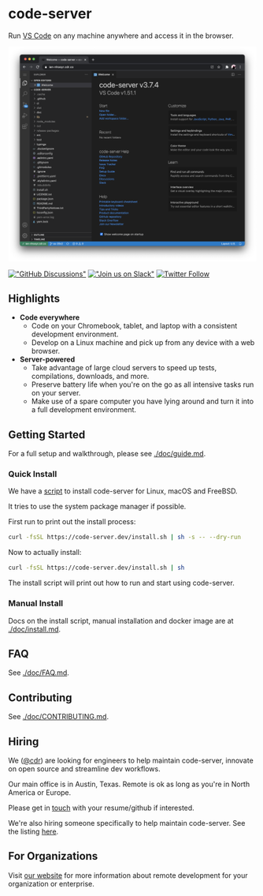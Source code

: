 # code-server

Run [VS Code](https://github.com/Microsoft/vscode) on any machine anywhere and access it in the browser.

![Screenshot](./doc/assets/screenshot.png)

 [!["GitHub Discussions"](https://img.shields.io/badge/questions%3F-%20GitHub%20Discussions-gray.svg?longCache=true&logo=github&colorB=purple)](https://github.com/cdr/code-server/discussions) [!["Join us on Slack"](https://img.shields.io/badge/join-us%20on%20slack-gray.svg?longCache=true&logo=slack&colorB=brightgreen)](https://cdr.co/join-community)
[![Twitter Follow](https://img.shields.io/twitter/follow/CoderHQ?style=social)](https://twitter.com/coderhq)

## Highlights

- **Code everywhere**
  - Code on your Chromebook, tablet, and laptop with a consistent development environment.
  - Develop on a Linux machine and pick up from any device with a web browser.
- **Server-powered**
  - Take advantage of large cloud servers to speed up tests, compilations, downloads, and more.
  - Preserve battery life when you're on the go as all intensive tasks run on your server.
  - Make use of a spare computer you have lying around and turn it into a full development environment.

## Getting Started

For a full setup and walkthrough, please see [./doc/guide.md](./doc/guide.md).

### Quick Install

We have a [script](./install.sh) to install code-server for Linux, macOS and FreeBSD.

It tries to use the system package manager if possible.

First run to print out the install process:

```bash
curl -fsSL https://code-server.dev/install.sh | sh -s -- --dry-run
```

Now to actually install:

```bash
curl -fsSL https://code-server.dev/install.sh | sh
```

The install script will print out how to run and start using code-server.

### Manual Install

Docs on the install script, manual installation and docker image are at [./doc/install.md](./doc/install.md).

## FAQ

See [./doc/FAQ.md](./doc/FAQ.md).

## Contributing

See [./doc/CONTRIBUTING.md](./doc/CONTRIBUTING.md).

## Hiring

We ([@cdr](https://github.com/cdr)) are looking for engineers to help maintain
code-server, innovate on open source and streamline dev workflows.

Our main office is in Austin, Texas. Remote is ok as long as
you're in North America or Europe.

Please get in [touch](mailto:jobs@coder.com) with your resume/github if interested.

We're also hiring someone specifically to help maintain code-server.
See the listing [here](https://jobs.lever.co/coder/e40becde-2cbd-4885-9029-e5c7b0a734b8).

## For Organizations

Visit [our website](https://coder.com) for more information about remote development for your organization or enterprise.
